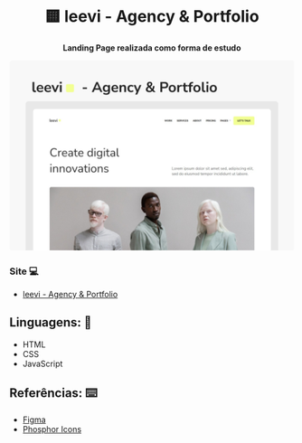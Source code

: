 <h1 align="center">🟨 leevi - Agency & Portfolio</h1>
<p align="center">
  <strong>Landing Page realizada como forma de estudo</strong>
  <br>
</p>

<p align="center">
  <img src="assets/img/README.png" alt="">
</p>



### Site 💻

- [leevi - Agency & Portfolio](https://leevi.netlify.app/)

## Linguagens: 🚀
- HTML
- CSS
- JavaScript


## Referências: ⌨️

- [Figma](https://www.figma.com/community/file/1192839311185193574)
- [Phosphor Icons](https://phosphoricons.com)
